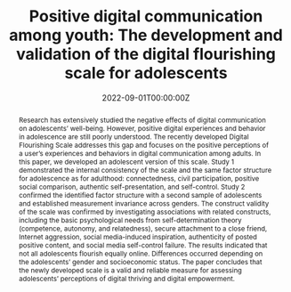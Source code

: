 ---
abstract: "Research has extensively studied the negative effects of digital communication on adolescents’ well-being. However, positive digital experiences and behavior in adolescence are still poorly understood. The recently developed Digital Flourishing Scale addresses this gap and focuses on the positive perceptions of a user’s experiences and behaviors in digital communication among adults. In this paper, we developed an adolescent version of this scale. Study 1 demonstrated the internal consistency of the scale and the same factor structure for adolescence as for adulthood: connectedness, civil participation, positive social comparison, authentic self-presentation, and self-control. Study 2 confirmed the identified factor structure with a second sample of adolescents and established measurement invariance across genders. The construct validity of the scale was confirmed by investigating associations with related constructs, including the basic psychological needs from self-determination theory (competence, autonomy, and relatedness), secure attachment to a close friend, Internet aggression, social media-induced inspiration, authenticity of posted positive content, and social media self-control failure. The results indicated that not all adolescents flourish equally online. Differences occurred depending on the adolescents’ gender and socioeconomic status. The paper concludes that the newly developed scale is a valid and reliable measure for assessing adolescents’ perceptions of digital thriving and digital empowerment."
authors:
- Jasmina Rosič
- Sophie H. Janicke-Bowles
- admin
- Bojana Lobe
- Laura Vandenbosch
date: "2022-09-01T00:00:00Z"
doi: "10.3389/fdgth.2022.975557"
featured: false
image:
  caption: ""
  focal_point: ""
  preview_only: false
projects: [ERC-mimic]
publication: ""
publication_short: ""
publication_types:
- "2"
publishDate: ""
slides: ""
summary:
tags:
- Scale development
- Digital flourishing
- Digital communication
- Positive media psychology
- Well-being
- Adolescents
title: "Positive digital communication among youth: The development and validation of the digital flourishing scale for adolescents"
url_code: "https://osf.io/9wuyb/?view_only = 9e64aa7358ed40a0823a8cb75c49c3ae"
url_dataset: "https://osf.io/9wuyb/?view_only = 9e64aa7358ed40a0823a8cb75c49c3ae"
url_pdf: ""
url_poster: ""
url_project: ""
url_slides: ""
url_source: ""
url_video: ""
---
